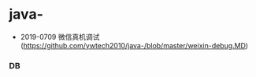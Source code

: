 # java-

 -  2019-0709 微信真机调试 (https://github.com/ywtech2010/java-/blob/master/weixin-debug.MD)
 
 
 
 ### DB 
 
 
 
 ### 
